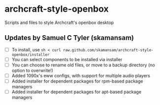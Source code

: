 # archcraft-style-openbox
Scripts and files to style Archcraft's openbox desktop

## Updates by Samuel C Tyler (skamansam)

- [ ] To install, use `sh < curl raw.github.com/skamansam/archcraft-style-openbox/installer`
- [ ] You can select components to be installed via installer
- [ ] You can choose to rename old files, or move to a backup directory (no option to overwrite!)
- [ ] Added 1090x's eww configs, with support for multiple audio players
- [ ] Added installer for dependent packages for rpm-based package managers
- [ ] Added installer for dependent packages for apt-based package managers

